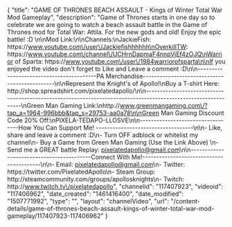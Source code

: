{
    "title": "GAME OF THRONES BEACH ASSAULT - Kings of Winter Total War Mod Gameplay",
    "description": "Game of Thrones starts in one day so to celebrate we are going to watch a beach assault battle in the Game of Thrones mod for Total War: Attila.  For the new gods and old! Enjoy the epic battle! :D \n\nMod Link:\n\nChannels:\nJackieFish: https:\/\/www.youtube.com\/user\/Jackiefishhhhhh\nOverkillTW: https:\/\/www.youtube.com\/channel\/UCHrnDapmaF4nnpVjEf4zOJQ\nWarrior of Sparta: https:\/\/www.youtube.com\/user\/1984warriorofsparta\n\nIf you enjoyed the video don't forget to Like and Leave a comment :D\n\n-----------------------------------------PA Merchandise----------------------------------------------\n\nRepresent the Knight's of Apollo!\nBuy a T-shirt Here: http:\/\/shop.spreadshirt.com\/pixelatedapollo\/\n\n---------------------------------------------------------------------------------------------------------------\nGreen Man Gaming Link:\nhttp:\/\/www.greenmangaming.com\/?tap_a=1964-996bbb&tap_s=29753-aa0a78\n\nGreen Man Gaming Discount Code 20% Off:\nPIXELA-TEDAPO-LLOSVE\n\n----------------------------------How You Can Support Me! -----------------------------------\n\n- Like, share and leave a comment :D\n- Turn OFF adblock or whitelist my channel\n- Buy a Game from Green Man Gaming (Use the Link Above) \n- Send me a GREAT battle Replay: pixelatedapollo@gmail.com\n\n------------------------------------------Connect With Me!-----------------------------------------\n\n- Email: pixelatedapollo@gmail.com\n- Twitter: https:\/\/twitter.com\/PixelatedApollo\n- Steam Group:  http:\/\/steamcommunity.com\/groups\/apollosknights\n- Twitch: http:\/\/www.twitch.tv\/pixelatedapollo",
    "channelid": "117407923",
    "videoid": "117406962",
    "date_created": "1461416400",
    "date_modified": "1507771992",
    "type": "",
    "layout": "channelVideo",
    "url": "\/content-details\/game-of-thrones-beach-assault-kings-of-winter-total-war-mod-gameplay\/117407923-117406962"
}